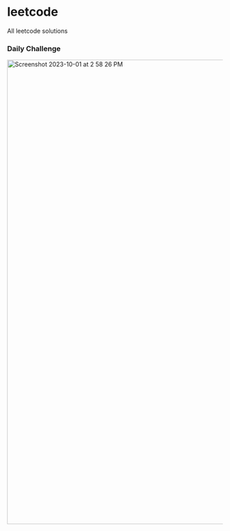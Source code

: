 # leetcode
All leetcode solutions


### Daily Challenge 
<img width="1086" alt="Screenshot 2023-10-01 at 2 58 26 PM" src="https://github.com/oZep/leetcode/assets/97713154/b646eec1-6310-41ba-bee1-3c45f217ebd0">
